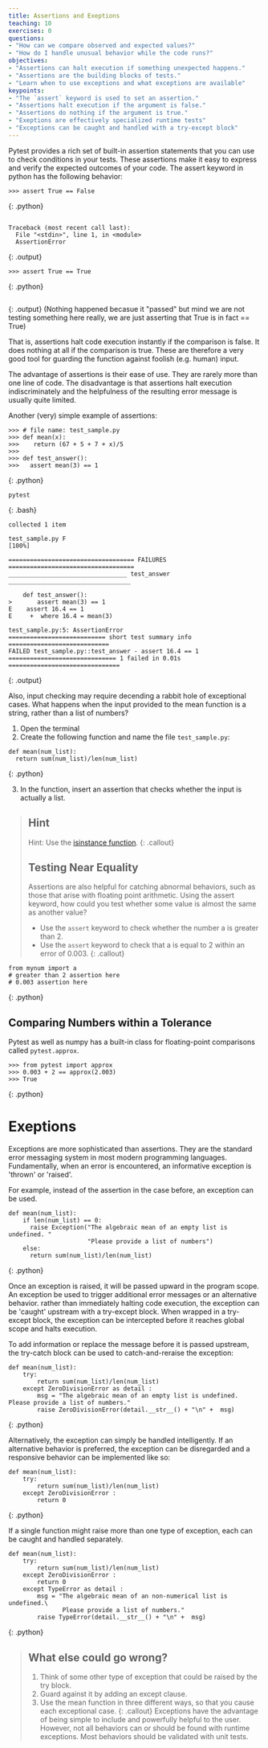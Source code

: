 ```yaml
---
title: Assertions and Exeptions
teaching: 10
exercises: 0
questions:
- "How can we compare observed and expected values?"
- "How do I handle unusual behavior while the code runs?"
objectives:
- "Assertions can halt execution if something unexpected happens."
- "Assertions are the building blocks of tests."
- "Learn when to use exceptions and what exceptions are available"
keypoints:
- "The `assert` keyword is used to set an assertion."
- "Assertions halt execution if the argument is false."
- "Assertions do nothing if the argument is true."
- "Exeptions are effectively specialized runtime tests"
- "Exceptions can be caught and handled with a try-except block"
---
```


Pytest provides a rich set of built-in assertion statements that you can use to check conditions in your tests. These assertions make it easy to express and verify the expected outcomes of your code. The assert keyword in python has the
following behavior:

~~~
>>> assert True == False
~~~
{: .python}
~~~

Traceback (most recent call last):
  File "<stdin>", line 1, in <module>
  AssertionError
~~~
{: .output}

~~~
>>> assert True == True
~~~
{: .python}

~~~
~~~
{: .output}
(Nothing happened becasue it "passed" but mind we are not testing something here really, we are just asserting that True is in fact == True)

That is, assertions halt code execution instantly if the comparison is false.
It does nothing at all if the comparison is true. These are therefore a very
good tool for guarding the function against foolish (e.g. human) input.

The advantage of assertions is their ease of use. They are rarely more than one
line of code. The disadvantage is that assertions halt execution
indiscriminately and the helpfulness of the resulting error message is usually
quite limited.

Another (very) simple example of assertions:

~~~
>>> # file name: test_sample.py
>>> def mean(x):
>>>    return (67 + 5 + 7 + x)/5
>>>
>>> def test_answer():
>>>   assert mean(3) == 1
~~~
{: .python}

~~~
pytest
~~~
{: .bash}

~~~
collected 1 item

test_sample.py F                                                         [100%]

=================================== FAILURES ===================================
_________________________________ test_answer __________________________________

    def test_answer():
>   	assert mean(3) == 1
E    assert 16.4 == 1
E     +  where 16.4 = mean(3)

test_sample.py:5: AssertionError
=========================== short test summary info ============================
FAILED test_sample.py::test_answer - assert 16.4 == 1
============================== 1 failed in 0.01s ===============================
~~~
{: .output}


Also, input checking may require decending a rabbit hole of exceptional cases.
What happens when the input provided to the mean function is a string, rather
than a list of numbers?

1. Open the terminal
2. Create the following function and name the file ``test_sample.py``:

~~~
def mean(num_list):
  return sum(num_list)/len(num_list)
~~~
{: .python}

3. In the function, insert an assertion that checks whether the input is actually a list.

> ## Hint
>
> Hint: Use the [isinstance function](https://docs.python.org/2/library/functions.html#isinstance).
{: .callout}
> ## Testing Near Equality
>
> Assertions are also helpful for catching abnormal behaviors, such as those
> that arise with floating point arithmetic. Using the assert keyword, how could
> you test whether some value is almost the same as another value?
>
> - Use the `assert` keyword to check whether the number a is greater than 2.
> - Use the `assert` keyword to check that a is equal to 2 within an error of 0.003.
{: .callout}

~~~
from mynum import a
# greater than 2 assertion here
# 0.003 assertion here
~~~
{: .python}

## Comparing Numbers within a Tolerance

Pytest as well as numpy has a built-in class for floating-point comparisons called ``pytest.approx``.

~~~
>>> from pytest import approx
>>> 0.003 + 2 == approx(2.003)
>>> True
~~~
{: .python}

# Exeptions

Exceptions are more sophisticated than assertions. They are the standard error
messaging system in most modern programming languages.  Fundamentally, when an
error is encountered, an informative exception is 'thrown' or 'raised'.

For example, instead of the assertion in the case before, an exception can be
used.

~~~
def mean(num_list):
    if len(num_list) == 0:
      raise Exception("The algebraic mean of an empty list is undefined. "
                      "Please provide a list of numbers")
    else:
      return sum(num_list)/len(num_list)
~~~
{: .python}

Once an exception is raised, it will be passed upward in the program scope.
An exception be used to trigger additional error messages or an alternative
behavior. rather than immediately halting code
execution, the exception can be 'caught' upstream with a try-except block.
When wrapped in a try-except block, the exception can be intercepted before it reaches
global scope and halts execution.

To add information or replace the message before it is passed upstream, the try-catch
block can be used to catch-and-reraise the exception:

~~~
def mean(num_list):
    try:
        return sum(num_list)/len(num_list)
    except ZeroDivisionError as detail :
        msg = "The algebraic mean of an empty list is undefined. Please provide a list of numbers."
        raise ZeroDivisionError(detail.__str__() + "\n" +  msg)
~~~
{: .python}

Alternatively, the exception can simply be handled intelligently. If an
alternative behavior is preferred, the exception can be disregarded and a
responsive behavior can be implemented like so:

~~~
def mean(num_list):
    try:
        return sum(num_list)/len(num_list)
    except ZeroDivisionError :
        return 0
~~~
{: .python}

If a single function might raise more than one type of exception, each can be
caught and handled separately.

~~~
def mean(num_list):
    try:
        return sum(num_list)/len(num_list)
    except ZeroDivisionError :
        return 0
    except TypeError as detail :
        msg = "The algebraic mean of an non-numerical list is undefined.\
               Please provide a list of numbers."
        raise TypeError(detail.__str__() + "\n" +  msg)
~~~
{: .python}

> ## What else could go wrong?
>
> 1. Think of some other type of exception that could be raised by the try
> block.
> 2. Guard against it by adding an except clause.
> 3. Use the mean function in three different ways, so that you cause each
> exceptional case.
{: .callout}
Exceptions have the advantage of being simple to include and powerfully helpful
to the user. However, not all behaviors can or should be found with runtime
exceptions. Most behaviors should be validated with unit tests.
